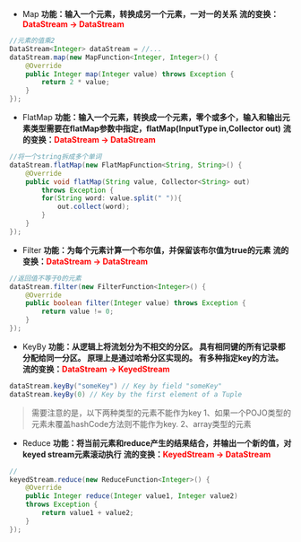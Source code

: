 
- Map
**功能：输入一个元素，转换成另一个元素，一对一的关系**
**流的变换：<font color="red">DataStream → DataStream</font>**
```java
//元素的值乘2
DataStream<Integer> dataStream = //...
dataStream.map(new MapFunction<Integer, Integer>() {
    @Override
    public Integer map(Integer value) throws Exception {
        return 2 * value;
    }
});
```
- FlatMap
**功能：输入一个元素，转换成一个元素，零个或多个，输入和输出元素类型需要在flatMap参数中指定，flatMap(InputType in,Collector<OutputType> out)**
**流的变换：<font color="red">DataStream → DataStream</font>**
```java
//将一个string拆成多个单词
dataStream.flatMap(new FlatMapFunction<String, String>() {
    @Override
    public void flatMap(String value, Collector<String> out)
        throws Exception {
        for(String word: value.split(" ")){
            out.collect(word);
        }
    }
});
```
- Filter
**功能：为每个元素计算一个布尔值，并保留该布尔值为true的元素**
**流的变换：<font color="red">DataStream → DataStream</font>**
```java
//返回值不等于0的元素
dataStream.filter(new FilterFunction<Integer>() {
    @Override
    public boolean filter(Integer value) throws Exception {
        return value != 0;
    }
});
```
- KeyBy
**功能：从逻辑上将流划分为不相交的分区。 具有相同键的所有记录都分配给同一分区。 原理上是通过哈希分区实现的。 有多种指定key的方法。**
**流的变换：<font color="red">DataStream → KeyedStream</font>**
```java
dataStream.keyBy("someKey") // Key by field "someKey"
dataStream.keyBy(0) // Key by the first element of a Tuple
```
> 需要注意的是，以下两种类型的元素不能作为key
> 1、如果一个POJO类型的元素未覆盖hashCode方法则不能作为key.
2、array类型的元素
- Reduce
**功能：将当前元素和reduce产生的结果结合，并输出一个新的值，对keyed stream元素滚动执行**
**流的变换：<font color="red">KeyedStream → DataStream</font>**
```java
//
keyedStream.reduce(new ReduceFunction<Integer>() {
    @Override
    public Integer reduce(Integer value1, Integer value2)
    throws Exception {
        return value1 + value2;
    }
});
```
